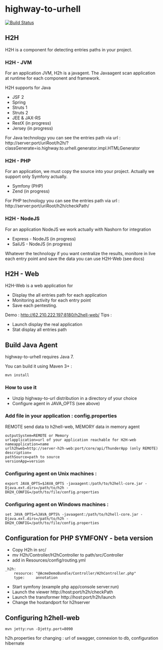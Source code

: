 # highway-to-urhell

[![Build Status](https://travis-ci.org/highway-to-urhell/highway-to-urhell.svg)](https://travis-ci.org/highway-to-urhell/highway-to-urhell)

## H2H

H2H is a component for detecting entries paths in your project.

### H2H - JVM

For an application JVM, H2h is a javagent. The Javaagent scan application at runtime for each component and framework.

H2H supports for Java 
* JSF 2 
* Spring 
* Struts 1 
* Struts 2 
* JEE & JAX-RS 
* RestX (in progress)
* Jersey (in progress)

For Java technology you can see the entries path via url : http://server:port/uriRoot/h2h/?classGenerate=io.highway.to.urhell.generator.impl.HTMLGenerator

### H2H - PHP

For an application, we must copy the source into your project. Actually we support only Symfony actually.
* Symfony (PHP)
* Zend (in progress)

For PHP technology you can see the entries path via url : http://server:port/uriRoot/h2h/checkPath/

### H2H - NodeJS

For an application NodeJS we work actually with Nashorn for integration
* Express - NodeJS (in progress)
* SailJS - NodeJS (in progress)

Whatever the technology if you want centralize the results, monitore in live each entry point and save the data you can use H2H-Web (see docs)

## H2H - Web

H2H-Web is a web application for
* Display the all entries path for each application
* Monitoring activity for each entry point
* Save each pentesting.

Demo : http://62.210.222.197:8180/h2hell-web/
Tips : 
* Launch display the real application
* Stat display all entries path


## Build Java Agent

highway-to-urhell requires Java 7.

You can build it using Maven 3+ : 

`mvn install`

### How to use it

 * Unzip highway-to-url distribution in a directory of your choice
 * Configure agent in JAVA_OPTS (see above)

### Add file in your application : config.properties
REMOTE send data to h2hell-web, MEMORY data in memory agent
```
outputSystem=REMOTE or Memory
urlapplication=url of your application reachable for H2H-web
nameapplication=name
urlh2hweb=http://server-h2h-web:port/core/api/ThunderApp (only REMOTE)
description=
pathSource=path to source
versionApp=version
```
### Configuring agent on  Unix machines : 
```
export JAVA_OPTS=$JAVA_OPTS -javaagent:/path/to/h2hell-core.jar -Djava.ext.dirs=/path/to/h2h -DH2H_CONFIG=/path/to/file/config.properties
```

### Configuring agent on Windows machines :  
```
set JAVA_OPTS=%JAVA_OPTS% -javaagent:/path/to/h2hell-core.jar -Djava.ext.dirs=/path/to/h2h -DH2H_CONFIG=/path/to/file/config.properties
```

## Configuration for PHP SYMFONY - beta version

* Copy H2h in src/
* mv H2h/Controller/H2hController to path/src/Controller
* add in Resources/config/routing.yml
```
_h2h:
    resource: "@AcmeDemoBundle/Controller/H2hController.php"
    type:     annotation
```
* Start symfony (example php app/console server:run)
* Launch the viewer http://host:port/h2h/checkPath
* Launch the transformer http://host:port/h2h/launch
* Change the hostandport for h2hserver

## Configuring h2hell-web
```
mvn jetty:run -Djetty.port=8090
```
h2h.properties for changing : url of swagger, connexion to db, configuration hibernate

